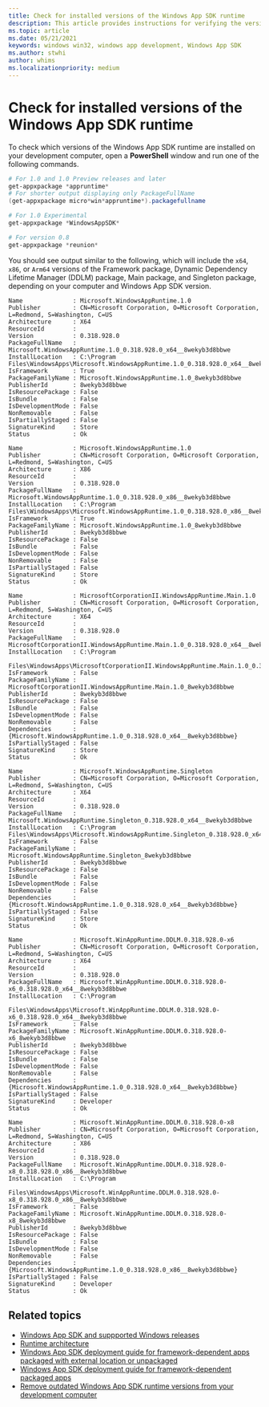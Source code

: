 ```yaml
---
title: Check for installed versions of the Windows App SDK runtime
description: This article provides instructions for verifying the version of the Windows App SDK runtime installed on your development computer. 
ms.topic: article
ms.date: 05/21/2021
keywords: windows win32, windows app development, Windows App SDK 
ms.author: stwhi
author: whims
ms.localizationpriority: medium
---
```


# Check for installed versions of the Windows App SDK runtime

To check which versions of the Windows App SDK runtime are installed on your development computer, open a **PowerShell** window and run one of the following commands.

```Powershell
# For 1.0 and 1.0 Preview releases and later
get-appxpackage *appruntime*
# For shorter output displaying only PackageFullName
(get-appxpackage micro*win*appruntime*).packagefullname

# For 1.0 Experimental
get-appxpackage *WindowsAppSDK* 

# For version 0.8
get-appxpackage *reunion*

```

You should see output similar to the following, which will include the `x64`, `x86`, or `Arm64` versions of the Framework package, Dynamic Dependency Lifetime Manager (DDLM) package, Main package, and Singleton package, depending on your computer and Windows App SDK version.  

```console
Name              : Microsoft.WindowsAppRuntime.1.0
Publisher         : CN=Microsoft Corporation, O=Microsoft Corporation, L=Redmond, S=Washington, C=US
Architecture      : X64
ResourceId        :
Version           : 0.318.928.0
PackageFullName   : Microsoft.WindowsAppRuntime.1.0_0.318.928.0_x64__8wekyb3d8bbwe
InstallLocation   : C:\Program Files\WindowsApps\Microsoft.WindowsAppRuntime.1.0_0.318.928.0_x64__8wekyb3d8bbwe
IsFramework       : True
PackageFamilyName : Microsoft.WindowsAppRuntime.1.0_8wekyb3d8bbwe
PublisherId       : 8wekyb3d8bbwe
IsResourcePackage : False
IsBundle          : False
IsDevelopmentMode : False
NonRemovable      : False
IsPartiallyStaged : False
SignatureKind     : Store
Status            : Ok

Name              : Microsoft.WindowsAppRuntime.1.0
Publisher         : CN=Microsoft Corporation, O=Microsoft Corporation, L=Redmond, S=Washington, C=US
Architecture      : X86
ResourceId        :
Version           : 0.318.928.0
PackageFullName   : Microsoft.WindowsAppRuntime.1.0_0.318.928.0_x86__8wekyb3d8bbwe
InstallLocation   : C:\Program Files\WindowsApps\Microsoft.WindowsAppRuntime.1.0_0.318.928.0_x86__8wekyb3d8bbwe
IsFramework       : True
PackageFamilyName : Microsoft.WindowsAppRuntime.1.0_8wekyb3d8bbwe
PublisherId       : 8wekyb3d8bbwe
IsResourcePackage : False
IsBundle          : False
IsDevelopmentMode : False
NonRemovable      : False
IsPartiallyStaged : False
SignatureKind     : Store
Status            : Ok

Name              : MicrosoftCorporationII.WindowsAppRuntime.Main.1.0
Publisher         : CN=Microsoft Corporation, O=Microsoft Corporation, L=Redmond, S=Washington, C=US
Architecture      : X64
ResourceId        :
Version           : 0.318.928.0
PackageFullName   : MicrosoftCorporationII.WindowsAppRuntime.Main.1.0_0.318.928.0_x64__8wekyb3d8bbwe
InstallLocation   : C:\Program
                    Files\WindowsApps\MicrosoftCorporationII.WindowsAppRuntime.Main.1.0_0.318.928.0_x64__8wekyb3d8bbwe
IsFramework       : False
PackageFamilyName : MicrosoftCorporationII.WindowsAppRuntime.Main.1.0_8wekyb3d8bbwe
PublisherId       : 8wekyb3d8bbwe
IsResourcePackage : False
IsBundle          : False
IsDevelopmentMode : False
NonRemovable      : False
Dependencies      : {Microsoft.WindowsAppRuntime.1.0_0.318.928.0_x64__8wekyb3d8bbwe}
IsPartiallyStaged : False
SignatureKind     : Store
Status            : Ok

Name              : Microsoft.WindowsAppRuntime.Singleton
Publisher         : CN=Microsoft Corporation, O=Microsoft Corporation, L=Redmond, S=Washington, C=US
Architecture      : X64
ResourceId        :
Version           : 0.318.928.0
PackageFullName   : Microsoft.WindowsAppRuntime.Singleton_0.318.928.0_x64__8wekyb3d8bbwe
InstallLocation   : C:\Program Files\WindowsApps\Microsoft.WindowsAppRuntime.Singleton_0.318.928.0_x64__8wekyb3d8bbwe
IsFramework       : False
PackageFamilyName : Microsoft.WindowsAppRuntime.Singleton_8wekyb3d8bbwe
PublisherId       : 8wekyb3d8bbwe
IsResourcePackage : False
IsBundle          : False
IsDevelopmentMode : False
NonRemovable      : False
Dependencies      : {Microsoft.WindowsAppRuntime.1.0_0.318.928.0_x64__8wekyb3d8bbwe}
IsPartiallyStaged : False
SignatureKind     : Store
Status            : Ok

Name              : Microsoft.WinAppRuntime.DDLM.0.318.928.0-x6
Publisher         : CN=Microsoft Corporation, O=Microsoft Corporation, L=Redmond, S=Washington, C=US
Architecture      : X64
ResourceId        :
Version           : 0.318.928.0
PackageFullName   : Microsoft.WinAppRuntime.DDLM.0.318.928.0-x6_0.318.928.0_x64__8wekyb3d8bbwe
InstallLocation   : C:\Program
                    Files\WindowsApps\Microsoft.WinAppRuntime.DDLM.0.318.928.0-x6_0.318.928.0_x64__8wekyb3d8bbwe
IsFramework       : False
PackageFamilyName : Microsoft.WinAppRuntime.DDLM.0.318.928.0-x6_8wekyb3d8bbwe
PublisherId       : 8wekyb3d8bbwe
IsResourcePackage : False
IsBundle          : False
IsDevelopmentMode : False
NonRemovable      : False
Dependencies      : {Microsoft.WindowsAppRuntime.1.0_0.318.928.0_x64__8wekyb3d8bbwe}
IsPartiallyStaged : False
SignatureKind     : Developer
Status            : Ok

Name              : Microsoft.WinAppRuntime.DDLM.0.318.928.0-x8
Publisher         : CN=Microsoft Corporation, O=Microsoft Corporation, L=Redmond, S=Washington, C=US
Architecture      : X86
ResourceId        :
Version           : 0.318.928.0
PackageFullName   : Microsoft.WinAppRuntime.DDLM.0.318.928.0-x8_0.318.928.0_x86__8wekyb3d8bbwe
InstallLocation   : C:\Program
                    Files\WindowsApps\Microsoft.WinAppRuntime.DDLM.0.318.928.0-x8_0.318.928.0_x86__8wekyb3d8bbwe
IsFramework       : False
PackageFamilyName : Microsoft.WinAppRuntime.DDLM.0.318.928.0-x8_8wekyb3d8bbwe
PublisherId       : 8wekyb3d8bbwe
IsResourcePackage : False
IsBundle          : False
IsDevelopmentMode : False
NonRemovable      : False
Dependencies      : {Microsoft.WindowsAppRuntime.1.0_0.318.928.0_x86__8wekyb3d8bbwe}
IsPartiallyStaged : False
SignatureKind     : Developer
Status            : Ok
```

## Related topics

- [Windows App SDK and suppported Windows releases](support.md)
- [Runtime architecture](deployment-architecture.md)
- [Windows App SDK deployment guide for framework-dependent apps packaged with external location or unpackaged](deploy-unpackaged-apps.md)
- [Windows App SDK deployment guide for framework-dependent packaged apps](deploy-packaged-apps.md)
- [Remove outdated Windows App SDK runtime versions from your development computer](remove-windows-app-sdk-versions.md)
